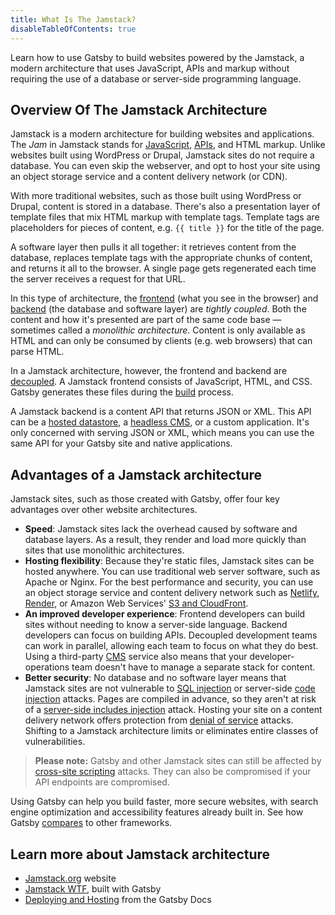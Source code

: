 ```yaml
---
title: What Is The Jamstack?
disableTableOfContents: true
---
```


Learn how to use Gatsby to build websites powered by the Jamstack, a modern architecture that uses JavaScript, APIs and markup without requiring the use of a database or server-side programming language.

## Overview Of The Jamstack Architecture

Jamstack is a modern architecture for building websites and applications. The _Jam_ in Jamstack stands for [JavaScript](/docs/glossary#javascript), [APIs](/docs/glossary#api), and HTML markup. Unlike websites built using WordPress or Drupal, Jamstack sites do not require a database. You can even skip the webserver, and opt to host your site using an object storage service and a content delivery network (or CDN).

With more traditional websites, such as those built using WordPress or Drupal, content is stored in a database. There's also a presentation layer of template files that mix HTML markup with template tags. Template tags are placeholders for pieces of content, e.g. `{{ title }}` for the title of the page.

A software layer then pulls it all together: it retrieves content from the database, replaces template tags with the appropriate chunks of content, and returns it all to the browser. A single page gets regenerated each time the server receives a request for that URL.

In this type of architecture, the [frontend](/docs/glossary#frontend) (what you see in the browser) and [backend](/docs/glossary#backend) (the database and software layer) are _tightly coupled_. Both the content and how it's presented are part of the same code base — sometimes called a _monolithic architecture_. Content is only available as HTML and can only be consumed by clients (e.g. web browsers) that can parse HTML.

In a Jamstack architecture, however, the frontend and backend are [decoupled](/docs/glossary#decoupled). A Jamstack frontend consists of JavaScript, HTML, and CSS. Gatsby generates these files during the [build](/docs/glossary#build) process.

A Jamstack backend is a content API that returns JSON or XML. This API can be a [hosted datastore](/docs/how-to/sourcing-data/sourcing-from-hosted-services/), a [headless CMS](/docs/how-to/sourcing-data/headless-cms/), or a custom application. It's only concerned with serving JSON or XML, which means you can use the same API for your Gatsby site and native applications.

## Advantages of a Jamstack architecture

Jamstack sites, such as those created with Gatsby, offer four key advantages over other website architectures.

- **Speed**: Jamstack sites lack the overhead caused by software and database layers. As a result, they render and load more quickly than sites that use monolithic architectures.
- **Hosting flexibility**: Because they're static files, Jamstack sites can be hosted anywhere. You can use traditional web server software, such as Apache or Nginx. For the best performance and security, you can use an object storage service and content delivery network such as [Netlify](/docs/how-to/previews-deploys-hosting/deploying-to-netlify), [Render](/docs/deploying-to-render), or Amazon Web Services' [S3 and CloudFront](/docs/how-to/previews-deploys-hosting/deploying-to-s3-cloudfront).
- **An improved developer experience**: Frontend developers can build sites without needing to know a server-side language. Backend developers can focus on building APIs. Decoupled development teams can work in parallel, allowing each team to focus on what they do best. Using a third-party [CMS](/docs/glossary#cms) service also means that your developer-operations team doesn't have to manage a separate stack for content.
- **Better security**: No database and no software layer means that Jamstack sites are not vulnerable to [SQL injection](https://www.owasp.org/index.php/SQL_Injection) or server-side [code injection](https://www.owasp.org/index.php/Code_Injection) attacks. Pages are compiled in advance, so they aren't at risk of a [server-side includes injection](<https://www.owasp.org/index.php/Server-Side_Includes_(SSI)_Injection>) attack. Hosting your site on a content delivery network offers protection from [denial of service](https://www.owasp.org/index.php/Denial_of_Service) attacks. Shifting to a Jamstack architecture limits or eliminates entire classes of vulnerabilities.

> **Please note:** Gatsby and other Jamstack sites can still be affected by [cross-site scripting](https://www.owasp.org/index.php/Types_of_Cross-Site_Scripting) attacks. They can also be compromised if your API endpoints are compromised.

Using Gatsby can help you build faster, more secure websites, with search engine optimization and accessibility features already built in. See how Gatsby [compares](/) to other frameworks.

## Learn more about Jamstack architecture

- [Jamstack.org](https://jamstack.org/) website
- [Jamstack WTF](https://jamstack.wtf/), built with Gatsby
- [Deploying and Hosting](/docs/deploying-and-hosting/) from the Gatsby Docs
